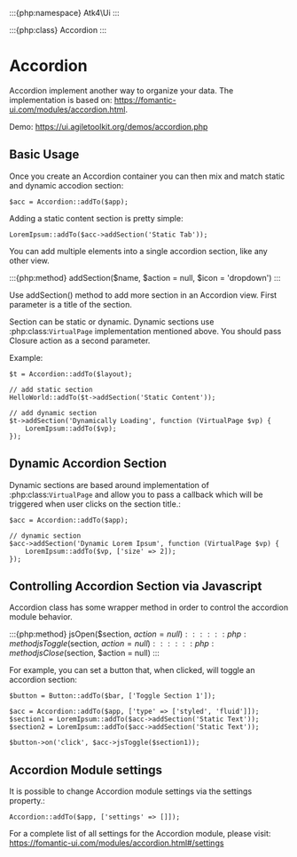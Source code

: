 :::{php:namespace} Atk4\Ui
:::

:::{php:class} Accordion
:::

# Accordion

Accordion implement another way to organize your data. The implementation is based on: https://fomantic-ui.com/modules/accordion.html.


Demo: https://ui.agiletoolkit.org/demos/accordion.php

## Basic Usage

Once you create an Accordion container you can then mix and match static and dynamic accodion section:

```
$acc = Accordion::addTo($app);
```


Adding a static content section is pretty simple:

```
LoremIpsum::addTo($acc->addSection('Static Tab'));
```

You can add multiple elements into a single accordion section, like any other view.

:::{php:method} addSection($name, $action = null, $icon = 'dropdown')
:::

Use addSection() method to add more section in an Accordion view. First parameter is a title of the section.

Section can be static or dynamic. Dynamic sections use :php:class:`VirtualPage` implementation mentioned above.
You should pass Closure action as a second parameter.

Example:

```
$t = Accordion::addTo($layout);

// add static section
HelloWorld::addTo($t->addSection('Static Content'));

// add dynamic section
$t->addSection('Dynamically Loading', function (VirtualPage $vp) {
    LoremIpsum::addTo($vp);
});
```

## Dynamic Accordion Section

Dynamic sections are based around implementation of :php:class:`VirtualPage` and allow you
to pass a callback which will be triggered when user clicks on the section title.:

```
$acc = Accordion::addTo($app);

// dynamic section
$acc->addSection('Dynamic Lorem Ipsum', function (VirtualPage $vp) {
    LoremIpsum::addTo($vp, ['size' => 2]);
});
```

## Controlling Accordion Section via Javascript

Accordion class has some wrapper method in order to control the accordion module behavior.

:::{php:method} jsOpen($section, $action = null)
:::
:::{php:method} jsToggle($section, $action = null)
:::
:::{php:method} jsClose($section, $action = null)
:::

For example, you can set a button that, when clicked, will toggle an accordion section:

```
$button = Button::addTo($bar, ['Toggle Section 1']);

$acc = Accordion::addTo($app, ['type' => ['styled', 'fluid']]);
$section1 = LoremIpsum::addTo($acc->addSection('Static Text'));
$section2 = LoremIpsum::addTo($acc->addSection('Static Text'));

$button->on('click', $acc->jsToggle($section1));
```

## Accordion Module settings

It is possible to change Accordion module settings via the settings property.:

```
Accordion::addTo($app, ['settings' => []]);
```

For a complete list of all settings for the Accordion module, please visit: https://fomantic-ui.com/modules/accordion.html#/settings
